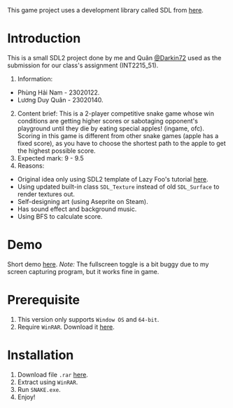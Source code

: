 This game project uses a development library called SDL from [here](https://github.com/libsdl-org/SDL/).

# **Introduction**
This is a small SDL2 project done by me and Quân [@Darkin72](https://github.com/Darkin72) used as the submission for our class's assignment (INT2215_51).
1. Information: 
- Phùng Hải Nam - 23020122.
- Lương Duy Quân - 23020140.
2. Content brief:
  This is a 2-player competitive snake game whose win conditions are getting higher scores or sabotaging opponent's playground until they die by eating special apples! (ingame, ofc). Scoring in this game is different from other snake games (apple has a fixed score), as you have to choose the shortest path to the apple to get the highest possible score.
3. Expected mark: 9 - 9.5
4. Reasons: 
- Original idea only using SDL2 template of Lazy Foo's tutorial [here](https://lazyfoo.net/).
- Using updated built-in class `SDL_Texture` instead of old `SDL_Surface` to render textures out.
- Self-designing art (using Aseprite on Steam).
- Has sound effect and background music.
- Using BFS to calculate score.

# **Demo**
Short demo [here](https://drive.google.com/file/d/1jl2cRx0EVdsTvcAKlNrKQ6vSj6_f3lCG/view?usp=sharing).
_Note:_ The fullscreen toggle is a bit buggy due to my screen capturing program, but it works fine in game.

# **Prerequisite**
1. This version only supports `Window OS` and `64-bit`.
2. Require `WinRAR`.  Download it [here](https://www.win-rar.com/download.html?&L=0).

# **Installation**
1. Download file `.rar` [here](https://drive.google.com/drive/folders/1970yQvi4Ae6bi0LVPR3AcY2-UW5mcwoc?usp=sharing).
2. Extract using `WinRAR`.
3. Run `SNAKE.exe`.
4. Enjoy!
